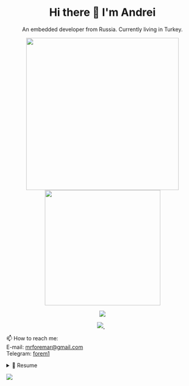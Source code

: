 

<h1 align='center'>
  Hi there 👋 I'm Andrei
</h1>

<p align='center'>
  An embedded developer from Russia. Сurrently living in Turkey.
</p>

<p align='center'>
  <a href="#"><img src="https://github-readme-stats.vercel.app/api?username=forem1&show_icons=true&count_private=true&theme=dark" width="400"></a>
  <a href="#"><img src="https://github-readme-stats.vercel.app/api/top-langs/?username=forem1&layout=compact&theme=dark" width="303"></a>
</p>

<!-- <p align='center'>
  💻 My workspace<br/><br/>
  <img src="https://img.shields.io/badge/windows-%230078D6.svg?&style=for-the-badge&logo=windows&logoColor=white" />
  <img src="https://img.shields.io/badge/intel-core%20i5%2010th-%230071C5.svg?&style=for-the-badge&logo=intel&logoColor=white" />
  <img src="https://img.shields.io/badge/RAM-16GB-%230071C5.svg?&style=for-the-badge&logoColor=white" />
  <img src="https://img.shields.io/badge/nvidia-gtx%201650-%2376B900.svg?&style=for-the-badge&logo=nvidia&logoColor=white" />
</p> -->

<!-- <p align='center'>
  Do you like my open source projects? <a href='https://stars.github.com/nominate/'>Nominate me to Github Stars ⭐</a>
</p> -->

<!-- <details align='center'>
  <summary>:zap: My workspace specs</summary>
</details>-->

<p align='center'>
  <a href="https://www.codewars.com/users/forem1"><img src="https://www.codewars.com/users/forem1/badges/large"></a>
</p>

<p align='center'>
  
  <a href="https://www.linkedin.com/in/andrei-driupin/">
    <img src="https://img.shields.io/badge/linkedin-%230077B5.svg?&style=for-the-badge&logo=linkedin&logoColor=white" />
  </a>&nbsp;&nbsp;
<!--   <a href="https://instagram.com/dryupin">
    <img src="https://img.shields.io/badge/instagram-%23E4405F.svg?&style=for-the-badge&logo=instagram&logoColor=white" />        
  </a>&nbsp;&nbsp; -->
  
</p>

<p>
  📫 How to reach me: </br>
  E-mail: <a href='mailto:mrforemar@gmail.com'>mrforemar@gmail.com</a></br>
  Telegram: <a href='https://t.me/forem1'>forem1</a>
</p>

<details>
  <summary>📃 Resume</summary>
  
## Education

- 📖 **IT Systems and Technologies**\
📆 June 2022 - Present\
📍 **Bachelor, Moscow University for Industry and Finance “Synergy”** - Moscow, Russia
  
- 📖 **IT Systems and Programming**\
📆 September 2018 - June 2022\
📍 **Vocational school, Plekhanov Russian Academy of Economics** - Moscow, Russia

## Experience

- 👨‍💻 **Freelancer**\
📆 March 2023 - Present\
📍 **Everywhere**
  
- 👨‍💻 **Embedded engineer**\
📆 May 2021 - March 2023\
📍 **Innocenter VAO LLC** - Moscow, Russia
  
- 👨‍💻 **Intern**\
📆 October 2020 - May 2021\
📍 **Innocenter VAO LLC** - Moscow, Russia
 </details>
  
 ![](https://komarev.com/ghpvc/?username=forem1)
